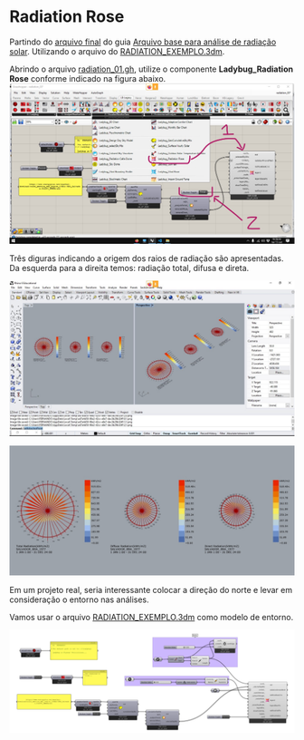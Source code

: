 # Radiation Rose

Partindo do [arquivo final](./radiation_01.gh) do guia [Arquivo base para análise de radiação solar](./radiation.md). Utilizando o arquivo do [RADIATION_EXEMPLO.3dm](./RADIATION_EXEMPLO.3dm).


Abrindo o arquivo [radiation_01.gh](./radiation_01.gh), utilize o componente **Ladybug_Radiation Rose** conforme indicado na figura abaixo.
![img rad rose](./radiation_08.jpg)

Três diguras indicando a origem dos raios de radiação são apresentadas. Da esquerda para a direita temos: radiação total, difusa e direta.

![img rad rose](./radiation_09.jpg)

![img rad rose](./radiation_10.jpg)

Em um projeto real, seria interessante colocar a direção do norte e levar em consideração o entorno nas análises.

Vamos usar o arquivo [RADIATION_EXEMPLO.3dm](./RADIATION_EXEMPLO.3dm) como modelo de entorno. 

![img rad rose](./radiation_03_final.png)

